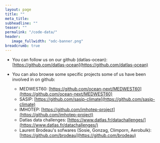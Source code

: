 ```yaml
---
layout: page
title: ""
meta_title: 
subheadline: ""
teaser: ""
permalink: "/code-data/"
header:
   image_fullwidth: "odc-banner.png"
breadcrumb: true
---
```


* You can follow us on our github (datlas-ocean): [https://github.com/datlas-ocean](https://github.com/datlas-ocean)

* You can also browse some specific projects some of us have been involved in on github:
   * MEDWEST60: [https://github.com/ocean-next/MEDWEST60](https://github.com/ocean-next/MEDWEST60)
   * SASIP: [https://github.com/sasip-climate](https://github.com/sasip-climate)
   * IMHOTEP: [https://github.com/imhotep-project](https://github.com/imhotep-project)
   * Datlas data challenges: [https://www.datlas.fr/datachallenges/](https://www.datlas.fr/datachallenges/)
   * Laurent Brodeau's sofwares (Sosie, Gonzag, Climporn, Aerobulk): [https://github.com/brodeau](https://github.com/brodeau)
